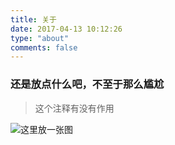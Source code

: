 ```yaml
---
title: 关于
date: 2017-04-13 10:12:26
type: "about"
comments: false
---
```



### 还是放点什么吧，不至于那么尴尬

> 这个注释有没有作用

![这里放一张图](/images/b_2x.jpg)